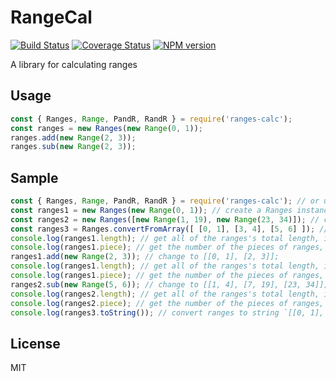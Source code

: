 # RangeCal

[![Build Status](https://travis-ci.org/AtrisMio/RangeCal.svg?branch=master)](https://travis-ci.org/AtrisMio/RangeCal)
[![Coverage Status](https://coveralls.io/repos/github/AtrisMio/RangeCal/badge.svg?branch=master)](https://coveralls.io/github/AtrisMio/RangeCal?branch=master)
[![NPM version](https://img.shields.io/npm/v/ranges-calc.svg)](https://www.npmjs.com/package/ranges-calc)

A library for calculating ranges

## Usage

``` javascript
const { Ranges, Range, PandR, RandR } = require('ranges-calc');
const ranges = new Ranges(new Range(0, 1));
ranges.add(new Range(2, 3));
ranges.sub(new Range(2, 3));
```

## Sample

``` javascript
const { Ranges, Range, PandR, RandR } = require('ranges-calc'); // or use it like an es6 module;
const ranges1 = new Ranges(new Range(0, 1)); // create a Ranges instance from Range instance;
const ranges2 = new Ranges([new Range(1, 19), new Range(23, 34)]); // create a Ranges instance from mutiple Range instances;
const ranges3 = Ranges.convertFromArray([ [0, 1], [3, 4], [5, 6] ]); // create a Ranges instance from array;
console.log(ranges1.length); // get all of the ranges's total length, it will print 1 to console, because 1 - 0 = 1;
console.log(ranges1.piece); // get the number of the pieces of ranges, it will print 1 to console;
ranges1.add(new Range(2, 3)); // change to [[0, 1], [2, 3]];
console.log(ranges1.length); // get all of the ranges's total length, it will print 2 to console, because 3 - 2 + 1 - 0 = 2;
console.log(ranges1.piece); // get the number of the pieces of ranges, it will print 2 to console;
ranges2.sub(new Range(5, 6)); // change to [[1, 4], [7, 19], [23, 34]];
console.log(ranges2.length); // get all of the ranges's total length, it will print 2 to console, because 34 - 23 + 19 - 7 + 4 - 1 = 26;
console.log(ranges2.piece); // get the number of the pieces of ranges, it will print 3 to console;
console.log(ranges3.toString()); // convert ranges to string `[[0, 1], [3, 4], [5, 6]]`
```

## License

MIT
